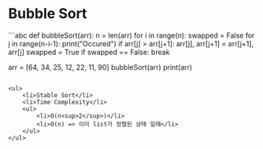 <h1>Bubble Sort</h1>
```abc
def bubbleSort(arr):
    n = len(arr)
    for i in range(n):
        swapped = False
        for j in range(n-i-1):
            print("Occured")
            if arr[j] > arr[j+1]:
                arr[j], arr[j+1] = arr[j+1], arr[j]
                swapped = True
        if swapped == False:
            break

arr = [64, 34, 25, 12, 22, 11, 90]
bubbleSort(arr)
print(arr)
```

<ul>
	<li>Stable Sort</li>
	<li>Time Complexity</li>
	<ul>
		<li>O(n<sup>2</sup>)</li>
		<li>O(n) => 이미 list가 정렬된 상태 일때</li>
	</ul>
</ul>
